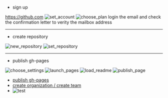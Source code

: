 * sign up

<https://github.com>
![set_account](https://raw.githubusercontent.com/ouiyeah/github/gh-pages/figures/set_account.png "set_account")
![choose_plan](https://raw.githubusercontent.com/ouiyeah/github/gh-pages/figures/choose_plan.png "choose_plan")
login the email and check the confirmation letter to verity the mailbox address

***

* create repository

![new_repository](https://github.com/github/img/new_repository.png "new_repository")
![set_repository](https://github.com/github/img/set_repository.png "set_repository")

***

* publish gh-pages

![choose_settings](https://github.com/github/img/choose_settings.png "choose_settings")
![launch_pages](https://github.com/github/img/launch_pages.png "launch_pages")
![load_readme](https://github.com/github/img/load_readme.png "load_readme")
![publish_page](https://github.com/github/img/publish_page.png "publish_page")


* [publish gh-pages](http://blog.csdn.net/renfufei/article/details/37725057/)
* [create organization / create team](http://joshuasabrina.iteye.com/blog/1816597)
* ![test](file:///D:/map.bmp)
